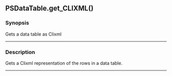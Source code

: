 PSDataTable.get_CLIXML()
------------------------

### Synopsis
Gets a data table as Clixml

---

### Description

Gets a Clixml representation of the rows in a data table.

---
